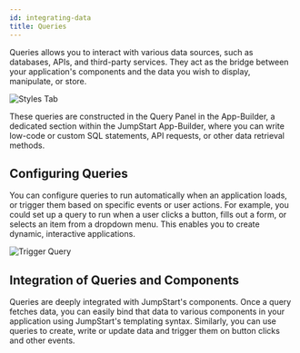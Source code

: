 ```yaml
---
id: integrating-data
title: Queries
---
```


Queries allows you to interact with various data sources, such as databases, APIs, and third-party services. They act as the bridge between your application's components and the data you wish to display, manipulate, or store. 

<div style={{textAlign: 'center'}}>
    <img style={{ marginBottom:'15px'}} className="screenshot-full" src="/img/jumpstart-concepts/integrating-data/query-example.png" alt="Styles Tab" />
</div>

These queries are constructed in the Query Panel in the App-Builder, a dedicated section within the JumpStart App-Builder, where you can write low-code or custom SQL statements, API requests, or other data retrieval methods.

## Configuring Queries
You can configure queries to run automatically when an application loads, or trigger them based on specific events or user actions. For example, you could set up a query to run when a user clicks a button, fills out a form, or selects an item from a dropdown menu. This enables you to create dynamic, interactive applications.

<div style={{textAlign: 'center'}}>
    <img style={{ marginBottom:'15px'}} className="screenshot-full" src="/img/jumpstart-concepts/integrating-data/trigger-query.png" alt="Trigger Query" />
</div>


## Integration of Queries and Components
Queries are deeply integrated with JumpStart's components. Once a query fetches data, you can easily bind that data to various components in your application using JumpStart's templating syntax. Similarly, you can use queries to create, write or update data and trigger them on button clicks and other events.  


